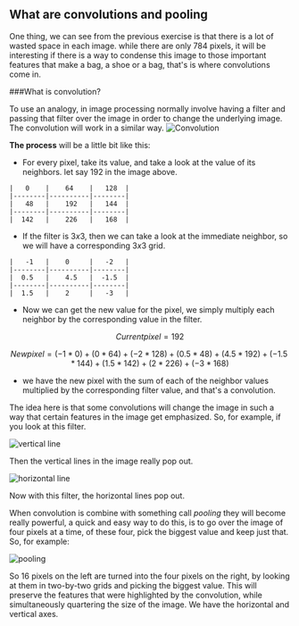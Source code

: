 ## What are convolutions and pooling

One thing, we can see from the previous exercise is that there is a lot of wasted space in each image. while there are only 784 pixels, it will be interesting if there is a way to condense this image to those important features that make a bag, a shoe or a bag, that's is where convolutions come in.

###What is convolution?

To use an analogy, in image processing normally involve having a filter and passing that filter over the image in order to change the underlying image.
The convolution will work in a similar way.
 ![Convolution](../images/convolution.png)

**The process** will be a little bit like this:

* For every pixel, take its value, and take a look at the value of its neighbors. let say 192 in the image above.

```
|   0    |    64    |   128  |
|--------|----------|--------|
|   48   |    192   |   144  |
|--------|----------|--------|
|  142   |    226   |   168  |
```


* If the filter is $3x3$, then we can take a look at the immediate neighbor, so we will have a corresponding $3x3$ grid.

```
|   -1   |    0     |   -2   |
|--------|----------|--------|
|  0.5   |    4.5   |  -1.5  |
|--------|----------|--------|
|  1.5   |    2     |   -3   |
```

* Now we can get the new value for the pixel, we simply multiply each neighbor by the corresponding value in the filter.

$$ Current pixel = 192$$

$$ New pixel = (-1 * 0)+(0 * 64)+(-2 * 128)+(0.5 * 48)+(4.5 * 192)+(-1.5 * 144)+(1.5 * 142)+(2 * 226)+(-3 * 168) $$

* we have the new pixel with the sum of each of the neighbor values multiplied by the corresponding filter value, and that's a convolution. 


The idea here is that some convolutions will change the image in such a way that certain features in the image get emphasized. So, for example, if you look at this filter. 

![vertical line](../images/vertical_line.png)


Then the vertical lines in the image really pop out.

![horizontal line](../images/horizontal_line.png)

Now with this filter, the horizontal lines pop out. 

When convolution is combine with something call *pooling* they will become really powerful, a quick and easy way to do this, is to go over the image of four pixels at a time, of these four, pick the biggest value and keep just that. So, for example: 

![pooling](../images/pooling.png)

So 16 pixels on the left are turned into the four pixels on the right, by looking at them in two-by-two grids and picking the biggest value. This will preserve the features that were highlighted by the convolution, while simultaneously quartering the size of the image. We have the horizontal and vertical axes.

